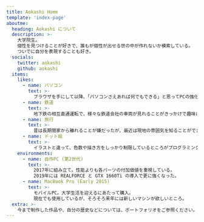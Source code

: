 ```yaml
---
title: Aokashi Home
template: 'index-page'
aboutme:
  heading: Aokashi について
  description: >-
    大学院生。
    個性を見つけることが好きで、誰もが個性が出せる世の中が作れないか模索している。
    ついでに自分を表現することも好き。
  socials:
    twitter: aokashi
    github: aokashi
  items:
    likes:
      - name: パソコン
        text: >-
          ブラウザを手にして以降、「パソコンさえあれば何でもできる」と思ってPCの強化にひたすら重点を置いている。
      - name: 鉄道
        text: >-
          地下鉄の相互直通運転で、様々な鉄道会社の車両が見れることがきっかけで趣味になった。
      - name: 旅行
        text: >-
          昔は長期間家から離れることが嫌だったが、最近は現地の雰囲気を知ることができることからほぼ毎年遠いところに行ってたりする。
      - name: ドット絵
        text: >-
          イラストと違って、色数や描き方をしっかり制限しているところがプログラミングに近いと思っている。
    environments:
      - name: 自作PC (第2世代)
        text: >-
          2017年に組み立て。性能よりも各パーツの付加価値を重視している。
          2019年には REALFORCE と GTX 1660Ti の導入で更に強くなった。
      - name: MacBook Pro (Early 2015)
        text: >-
          モバイルPC。大学生活を迎えるにあたって購入。
          現在でも使用しているが、そろそろ来年には新しいマシンが欲しいところ。
  extra: >-
    今まで制作した作品や、自分の歴史などについては、ポートフォリオをご参照ください。
---
```

